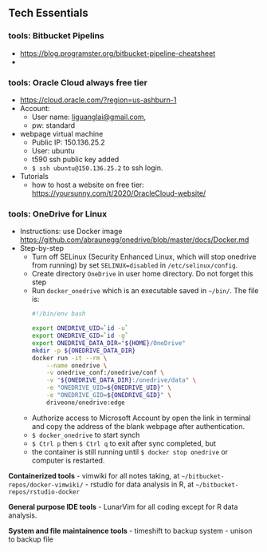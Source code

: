 ## Tech Essentials

### tools: Bitbucket Pipelins

- https://blog.programster.org/bitbucket-pipeline-cheatsheet
- 

### tools: **Oracle Cloud always free tier**

- https://cloud.oracle.com/?region=us-ashburn-1
- Account:
    - User name: liguanglai@gmail.com, 
    - pw: standard
- webpage virtual machine
    - Public IP: 150.136.25.2
    - User: ubuntu
    - t590 ssh public key added
    - `$ ssh ubuntu@150.136.25.2` to ssh login.
- Tutorials
    - how to host a website on free tier: https://yoursunny.com/t/2020/OracleCloud-website/ 


### tools: **OneDrive for Linux**

- Instructions: use Docker image https://github.com/abraunegg/onedrive/blob/master/docs/Docker.md
- Step-by-step
    - Turn off SELinux (Security Enhanced Linux, which will stop onedrive from running) by set `SELINUX=disabled` in `/etc/selinux/config`.
    - Create directory `OneDrive` in user home directory. Do not forget this step
    - Run `docker_onedrive` which is an executable saved in `~/bin/`. The file is:
        ```sh
        #!/bin/env bash
        
        export ONEDRIVE_UID=`id -u`
        export ONEDRIVE_GID=`id -g`
        export ONEDRIVE_DATA_DIR="${HOME}/OneDrive"
        mkdir -p ${ONEDRIVE_DATA_DIR}
        docker run -it --rm \
            --name onedrive \
            -v onedrive_conf:/onedrive/conf \
            -v "${ONEDRIVE_DATA_DIR}:/onedrive/data" \
            -e "ONEDRIVE_UID=${ONEDRIVE_UID}" \
            -e "ONEDRIVE_GID=${ONEDRIVE_GID}" \
            driveone/onedrive:edge
        ```
    - Authorize access to Microsoft Account by open the link in terminal and copy the address of the blank webpage after authentication.
    - `$ docker_onedrive` to start synch
    - `$ Ctrl p` then `$ Ctrl q` to exit after sync completed, but
    - the container is still running until `$ docker stop onedrive` or computer is restarted.

**Containerized tools**
    - vimwiki for all notes taking, at `~/bitbucket-repos/docker-vimwiki/`
    - rstudio for data analysis in R, at `~/bitbucket-repos/rstudio-docker`

**General purpose IDE tools**
    - LunarVim for all coding except for R data analysis.

**System and file maintainence tools**
    - timeshift to backup system
    - unison to backup file
